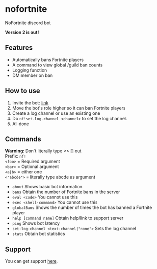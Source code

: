 # nofortnite

NoFortnite discord bot

**Version 2 is out!**

## Features

- Automatically bans Fortnite players
- A command to view global /guild ban counts
- Logging function
- DM member on ban

## How to use

1. Invite the bot: [link](https://discordapp.com/api/oauth2/authorize?client_id=612829569199767574&permissions=379972&scope=bot)
2. Move the bot's role higher so it can ban Fortnite players
3. Create a log channel or use an existing one
4. Do `nf!set-log-channel <channel>` to set the log channel.
5. All done 

## Commands
**Warning:** Don't literally type <> [] out <br>
Prefix: `nf!` <br>
`<foo>` = Required argument <br>
`<bar>` = Optional argument <br>
`<a|b>` = either one <br>
`<"abcde">` = literally type abcde as argument


- `about` Shows basic bot information
- `bans` Obtain the number of Fortnite bans in the server
- `eval <code>` You cannot use this
- `exec <shell-command>` You cannot use this
- `globalBans` Shows the number of times the bot has banned a Fortnite player
- `help [command name]` Obtain help/link to support server
- `ping` Shows bot latency
- `set-log-channel <text-channel|"none">` Sets the log channel
- `stats` Obtain bot statistics

## Support 

You can get support [here](https://discord.gg/hsJ6VR4).